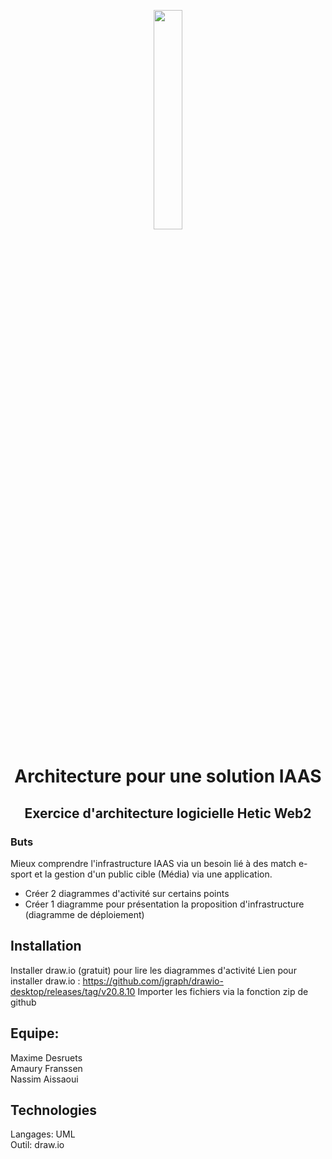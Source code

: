 <p align="center">
  <img width="30%" src="https://images.unsplash.com/photo-1556742049-0cfed4f6a45d?ixlib=rb-1.2.1&ixid=MnwxMjA3fDB8MHxwaG90by1wYWdlfHx8fGVufDB8fHx8&auto=format&fit=crop&w=1170&q=80" />
</p>

# <p align="center"> Architecture pour une solution IAAS </p>
## <p align="center"> Exercice d'architecture logicielle Hetic Web2 </p>

### Buts
Mieux comprendre l'infrastructure IAAS via un besoin lié à des match e-sport et la gestion d'un public cible (Média) via une application.
- Créer 2 diagrammes d'activité sur certains points <br/>
- Créer 1 diagramme pour présentation la proposition d'infrastructure (diagramme de déploiement)

## Installation

Installer draw.io (gratuit) pour lire les diagrammes d'activité 
Lien pour installer draw.io : https://github.com/jgraph/drawio-desktop/releases/tag/v20.8.10 
Importer les fichiers via la fonction zip de github

## Equipe:
Maxime Desruets<br/>
Amaury Franssen<br/>
Nassim Aissaoui

## Technologies
Langages: UML<br/>
Outil: draw.io
